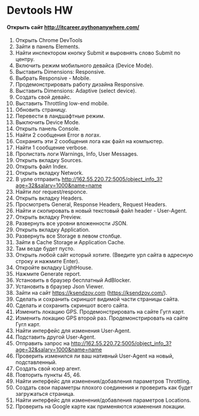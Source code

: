 # Devtools HW
#### Открыть сайт http://itcareer.pythonanywhere.com/  
 1. Открыть Chrome DevTools  
 2. Зайти в панель Elements.  
 3. Найти инспектором кнопку Submit и выровнять слово Submit по центру.    
 4. Включить режим мобильного девайса (Device Mode).  
 5. Выставить Dimensions: Responsive. 
 6. Выбрать Responsive - Mobile. 
 7. Продемонстрировать работу дизайна Responsive. 
 8. Выставить Dimensions: Adaptive (select device). 
 9. Создать свой девайс. 
 10. Выставить Throttling low-end mobile. 
 11. Обновить страницу. 
 12. Перевести в ландшафтные режим. 
 13. Выключить Device Mode. 
 14. Открыть панель Console. 
 15. Найти 2 сообщения Error в логах. 
 16. Сохранить эти 2 сообщения лога как файл на компьютер.
 17. Найти 1 сообщение verbose. 
 18. Пролистать логи Warnings, Info, User Messages. 
 19. Открыть вкладку Sources.  
 20. Открыть файл Index. 
 21. Открыть вкладку Network. 
 22. В урле отправить http://162.55.220.72:5005/object_info_3?age=32&salary=1000&name=name
 23. Найти лог request/responce.   
 24. Открыть вкладку Headers. 
 25. Просмотреть General, Response Headers, Request Headers. 
 26. Найти и скопировать в новый текстовый файл header - User-Agent. 
 27. Открыть вкладку Preview. 
 28. Развернуть все уровни вложенности JSON. 
 29. Открыть вкладку Application. 
 30. Развернуть все Storage в левом столбце. 
 31. Зайти в Cache Storage и Application Cache. 
 32. Там везде будет пусто. 
 33. Открыть любой сайт который хотите. (Введите урл сайта в адресную строку и нажмите Enter). 
 34. Откройте вкладку LightHouse.
 35. Нажмите Generate report. 
 36. Установить в браузер бесплатный AdBlocker. 
 37. Установить в браузер Json Viewer. 
 38. Зайти на сайт https://ksendzov.com (https://ksendzov.com/).
 39. Сделать и сохранить скриншот видимой части страницы сайта. 
 40. Сделать и сохранить скриншот всего сайта. 
 41. Изменить локацию GPS. Продемонстрировать на сайте Гугл карт. 
 42. Изменить локацию GPS второй раз. Продемонстрировать на сайте Гугл карт. 
 43. Найти интерфейс для изменения User-Agent. 
 44. Подставить другой User-Agent.
 45. Отправить запрос на http://162.55.220.72:5005/object_info_3?age=32&salary=1000&name=name 
 46. Проверить изменился ли ваш нативный User-Agent на новый, подставленный. 
 47. Создать свой юзер агент. 
 48. Повторить пункты 45, 46. 
 49. Найти интерфейс для изменения/добавления параметров Throttling.  
 50. Создать свои параметры плохого соединения и проверить как будет загружаться страница. 
 51. Найти интерфейс для изменения/добавления параметров Locations. 
 52. Проверить на Google карте как применяются изменения локации. 




